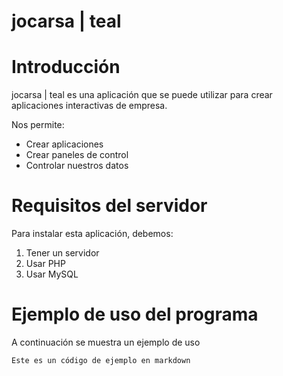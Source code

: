 # jocarsa | teal

# Introducción

jocarsa | teal es una aplicación que se puede utilizar para crear aplicaciones interactivas de empresa.

Nos permite:
- Crear aplicaciones
- Crear paneles de control
- Controlar nuestros datos

# Requisitos del servidor

Para instalar esta aplicación, debemos:
1. Tener un servidor
2. Usar PHP
3. Usar MySQL

# Ejemplo de uso del programa

A continuación se muestra un ejemplo de uso

```
Este es un código de ejemplo en markdown
```

